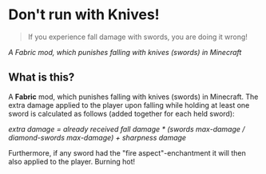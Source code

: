 # Don't run with Knives!

> If you experience fall damage with swords, you are doing it wrong!

*A Fabric mod, which punishes falling with knives (swords) in Minecraft*

## What is this?

A **Fabric** mod, which punishes falling with knives (swords) in Minecraft. The extra damage applied to the player upon falling while holding at least one sword is calculated as follows (added together for each held sword):

*extra damage = already received fall damage * (swords max-damage / diamond-swords max-damage) + sharpness damage*

Furthermore, if any sword had the "fire aspect"-enchantment it will then also applied to the player. Burning hot!
